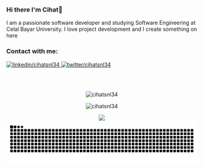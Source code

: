 ### Hi there I'm Cihat👋
I am a passionate software developer and studying Software Engineering at Celal Bayar University. I love project development and I create something on here
<br>
### Contact with me:

<a href="https://www.linkedin.com/in/cihat-%C5%9Fenel-a9231b6b/" target="_blank">
    <img src="https://img.shields.io/badge/-LinkedIn-blue?style=flat-square&logo=Linkedin&logoColor=white" alt="linkedin/cihatsnl34" height=20>
</a>
 <a href="https://twitter.com/cihatsnl34" target="_blank">
    <img src="https://img.shields.io/badge/-Twitter-%231DA1F2?style=flat-square&logo=twitter&logoColor=white" alt="twitter/cihatsnl34" height=20>
</a>
<br>

<br><br>
<p align="center"><img src="https://github-profile-trophy.vercel.app/?username=cihatsnl34&theme=dracula&column=7" alt="cihatsnl34" /></p>
<p align="center"><img src="https://github-readme-stats.vercel.app/api?username=cihatsnl34&show_icons=true&theme=radical&locale=en&count_private=true&hide=issues" alt="cihatsnl34" width="50%" /></p>

  <div  align="center"> <img src="https://activity-graph.herokuapp.com/graph?username=cihatsnl34&theme=xcode" /></div>
<div  align="center"> <img src="https://github.com/cihatsnl34/cihatsnl34/blob/output/github-contribution-grid-snake.svg" /></div>
<!--
**cihatsnl34/cihatsnl34** is a ✨ _special_ ✨ repository because its `README.md` (this file) appears on your GitHub profile.

Here are some ideas to get you started:

- 🔭 I’m currently working on ...
- 🌱 I’m currently learning ...
- 👯 I’m looking to collaborate on ...
- 🤔 I’m looking for help with ...
- 💬 Ask me about ...
- 📫 How to reach me: ...
- 😄 Pronouns: ...
- ⚡ Fun fact: ...
-->
